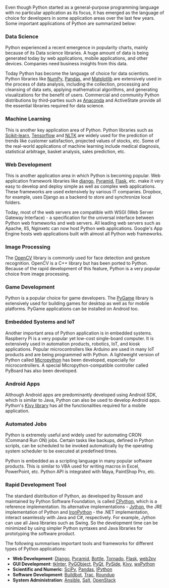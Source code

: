 Even though Python started as a general-purpose programming language with no particular application as its focus, it has emerged as the language of choice for developers in some application areas over the last few years. Some important applications of Python are summarized below:

### Data Science

Python experienced a recent emergence in popularity charts, mainly because of its Data science libraries. A huge amount of data is being generated today by web applications, mobile applications, and other devices. Companies need business insights from this data.

Today Python has become the language of choice for data scientists. Python libraries like [NumPy](http://www.numpy.org/), [Pandas](https://pandas.pydata.org/), and [Matplotlib](https://matplotlib.org/) are extensively used in the process of data analysis, including the collection, processing and cleansing of data sets, applying mathematical algorithms, and generating visualizations for the benefit of users. Commercial and community Python distributions by third-parties such as [Anaconda](https://anaconda.org/) and ActiveState provide all the essential libraries required for data science.

### Machine Learning

This is another key application area of Python. Python libraries such as [Scikit-learn](http://scikit-learn.org/stable/), [Tensorflow](https://www.tensorflow.org/) and [NLTK](https://www.nltk.org/) are widely used for the prediction of trends like customer satisfaction, projected values of stocks, etc. Some of the real-world applications of machine learning include medical diagnosis, statistical arbitrage, basket analysis, sales prediction, etc.

### Web Development

This is another application area in which Python is becoming popular. Web application framework libraries like [django](https://www.djangoproject.com/), [Pyramid](https://trypyramid.com/), [Flask](http://flask.pocoo.org/), etc. make it very easy to develop and deploy simple as well as complex web applications. These frameworks are used extensively by various IT companies. Dropbox, for example, uses Django as a backend to store and synchronize local folders.

Today, most of the web servers are compatible with WSGI (Web Server Gateway Interface) - a specification for the universal interface between Python web frameworks and web servers. All leading web servers such as Apache, IIS, Nginxetc can now host Python web applications. Google's App Engine hosts web applications built with almost all Python web frameworks.

### Image Processing

The [OpenCV](https://opencv.org/) library is commonly used for face detection and gesture recognition. OpenCV is a C++ library but has been ported to Python. Because of the rapid development of this feature, Python is a very popular choice from image processing.

### Game Development

Python is a popular choice for game developers. The [PyGame](https://www.pygame.org/) library is extensively used for building games for desktop as well as for mobile platforms. PyGame applications can be installed on Android too.

### Embedded Systems and IoT

Another important area of Python application is in embedded systems. Raspberry Pi is a very popular yet low-cost single-board computer. It is extensively used in automation products, robotics, IoT, and kiosk applications. Popular microcontrollers like Arduino are used in many IoT products and are being programmed with Python. A lightweight version of Python called [Micropython](https://micropython.org/) has been developed, especially for microcontrollers. A special Micropython-compatible controller called PyBoard has also been developed.

### Android Apps

Although Android apps are predominantly developed using Android SDK, which is similar to Java, Python can also be used to develop Android apps. Python's [Kivy library](https://kivy.org/) has all the functionalities required for a mobile application.

### Automated Jobs

Python is extremely useful and widely used for automating CRON (Command Run ON) jobs. Certain tasks like backups, defined in Python scripts, can be scheduled to be invoked automatically by the operating system scheduler to be executed at predefined times.

Python is embedded as a scripting language in many popular software products. This is similar to VBA used for writing macros in Excel, PowerPoint, etc. Python API is integrated with Maya, PaintShop Pro, etc.

### Rapid Development Tool

The standard distribution of Python, as developed by Rossum and maintained by Python Software Foundation, is called [CPython](https://en.wikipedia.org/wiki/CPython), which is a reference implementation. Its alternative implementations - [Jython](http://www.jython.org/), the JRE implementation of Python and [IronPython](http://ironpython.net/) - the .NET implementation, interact seamlessly with Java and C#, respectively. For example, Jython can use all Java libraries such as Swing. So the development time can be minimized by using simpler Python syntaxes and Java libraries for prototyping the software product.

The following summarises important tools and frameworks for different types of Python applications:

-   **Web Development**: [Django](https://www.djangoproject.com/), [Pyramid](http://www.pylonsproject.org/), [Bottle](http://bottlepy.org/), [Tornado](http://tornadoweb.org/), [Flask](http://flask.pocoo.org/), [web2py](http://www.web2py.com/)
-   **GUI Development**: [tkInter](https://wiki.python.org/moin/TkInter), [PyGObject](https://wiki.gnome.org/Projects/PyGObject), [PyQt](http://www.riverbankcomputing.co.uk/software/pyqt/intro), [PySide](https://wiki.qt.io/PySide), [Kivy](https://kivy.org/), [wxPython](http://www.wxpython.org/)
-   **Scientific and Numeric**: [SciPy](http://www.scipy.org/), [Pandas](http://pandas.pydata.org/), [IPython](http://ipython.org/)
-   **Software Development**: [Buildbot](http://buildbot.net/), [Trac](http://trac.edgewall.org/), [Roundup](http://roundup.sourceforge.net/)
-   **System Administration**: [Ansible](http://www.ansible.com/), [Salt](http://www.saltstack.com/), [OpenStack](https://www.openstack.org/)